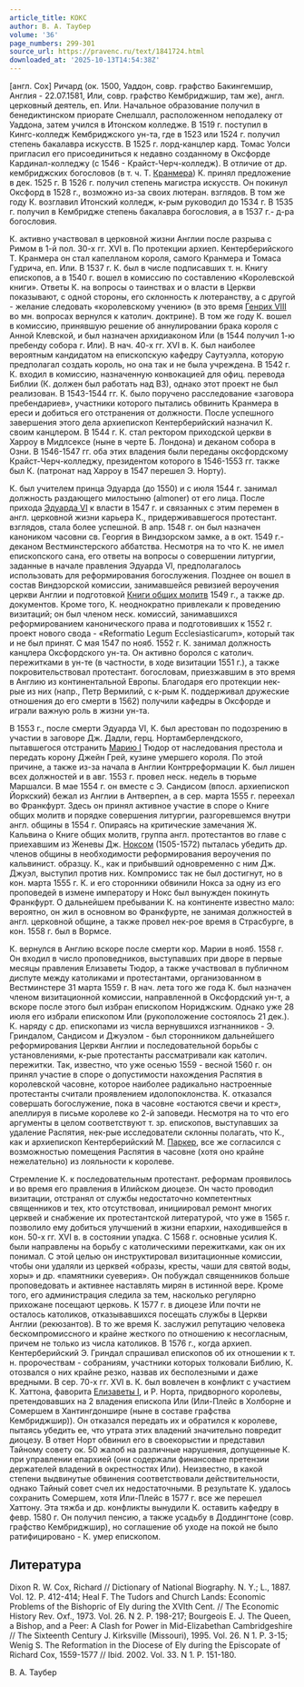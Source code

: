 ```yaml
---
article_title: КОКС
author: В. А. Таубер
volume: '36'
page_numbers: 299-301
source_url: https://pravenc.ru/text/1841724.html
downloaded_at: '2025-10-13T14:54:38Z'
---
```


[англ. Cox] Ричард (ок. 1500, Уаддон, совр. графство Бакингемшир, Англия - 22.07.1581, Или, совр. графство Кембриджшир, там же), англ. церковный деятель, еп. Или. Начальное образование получил в бенедиктинском приорате Снелшалл, расположенном неподалеку от Уаддона, затем учился в Итонском колледже. В 1519 г. поступил в Кингс-колледж Кембриджского ун-та, где в 1523 или 1524 г. получил степень бакалавра искусств. В 1525 г. лорд-канцлер кард. Томас Уолси пригласил его присоединиться к недавно созданному в Оксфорде Кардинал-колледжу (с 1546 - Крайст-Черч-колледж). В отличие от др. кембриджских богословов (в т. ч. Т. [Кранмера](https://pravenc.ru/text/Кранмера.html)) К. принял предложение в дек. 1525 г. В 1526 г. получил степень магистра искусств. Он покинул Оксфорд в 1528 г., возможно из-за своих лютеран. взглядов. В том же году К. возглавил Итонский колледж, к-рым руководил до 1534 г. В 1535 г. получил в Кембридже степень бакалавра богословия, а в 1537 г.- д-ра богословия.

К. активно участвовал в церковной жизни Англии после разрыва с Римом в 1-й пол. 30-х гг. XVI в. По протекции архиеп. Кентерберийского Т. Кранмера он стал капелланом короля, самого Кранмера и Томаса Гудрича, еп. Или. В 1537 г. К. был в числе подписавших т. н. Книгу епископов, а в 1540 г. вошел в комиссию по составлению «Королевской книги». Ответы К. на вопросы о таинствах и о власти в Церкви показывают, с одной стороны, его склонность к лютеранству, а с другой - желание следовать «королевскому учению» (в это время [Генрих VIII](<https://pravenc.ru/text/Генрих VIII.html>) во мн. вопросах вернулся к католич. доктрине). В том же году К. вошел в комиссию, принявшую решение об аннулировании брака короля с Анной Клевской, и был назначен архидиаконом Или (в 1544 получил 1-ю пребенду собора г. Или). В нач. 40-х гг. XVI в. К. был наиболее вероятным кандидатом на епископскую кафедру Саутуэлла, которую предполагал создать король, но она так и не была учреждена. В 1542 г. К. входил в комиссию, назначенную конвокацией для офиц. перевода Библии (К. должен был работать над ВЗ), однако этот проект не был реализован. В 1543-1544 гг. К. было поручено расследование «заговора пребендариев», участники которого пытались обвинить Кранмера в ереси и добиться его отстранения от должности. После успешного завершения этого дела архиепископ Кентерберийский назначил К. своим канцлером. В 1544 г. К. стал ректором приходской церкви в Харроу в Мидлсексе (ныне в черте Б. Лондона) и деканом собора в Озни. В 1546-1547 гг. оба этих владения были переданы оксфордскому Крайст-Черч-колледжу, президентом которого в 1546-1553 гг. также был К. (патронат над Харроу в 1547 перешел Э. Норту).

К. был учителем принца Эдуарда (до 1550) и с июля 1544 г. занимал должность раздающего милостыню (almoner) от его лица. После прихода [Эдуарда VI](<https://pravenc.ru/text/Эдуарда VI.html>) к власти в 1547 г. и связанных с этим перемен в англ. церковной жизни карьера К., придерживавшегося протестант. взглядов, стала более успешной. В апр. 1548 г. он был назначен каноником часовни св. Георгия в Виндзорском замке, а в окт. 1549 г.- деканом Вестминстерского аббатства. Несмотря на то что К. не имел епископского сана, его ответы на вопросы о совершении литургии, заданные в начале правления Эдуарда VI, предполагалось использовать для реформирования богослужения. Позднее он вошел в состав Виндзорской комиссии, занимавшейся ревизией вероучения церкви Англии и подготовкой [Книги общих молитв](<https://pravenc.ru/text/Книги общих молитв.html>) 1549 г., а также др. документов. Кроме того, К. неоднократно привлекали к проведению визитаций; он был членом неск. комиссий, занимавшихся реформированием канонического права и подготовивших к 1552 г. проект нового свода - «Reformatio Legum Ecclesiasticarum», который так и не был принят. С мая 1547 по нояб. 1552 г. К. занимал должность канцлера Оксфордского ун-та. Он активно боролся с католич. пережитками в ун-те (в частности, в ходе визитации 1551 г.), а также покровительствовал протестант. богословам, приезжавшим в это время в Англию из континентальной Европы. Благодаря его протекции нек-рые из них (напр., Петр Вермилий, с к-рым К. поддерживал дружеские отношения до его смерти в 1562) получили кафедры в Оксфорде и играли важную роль в жизни ун-та.

В 1553 г., после смерти Эдуарда VI, К. был арестован по подозрению в участии в заговоре Дж. Дадли, герц. Нортамберлендского, пытавшегося отстранить [Марию I](<https://pravenc.ru/text/Марию I.html>) Тюдор от наследования престола и передать корону Джейн Грей, кузине умершего короля. По этой причине, а также из-за начала в Англии Контрреформации К. был лишен всех должностей и в авг. 1553 г. провел неск. недель в тюрьме Маршалси. В мае 1554 г. он вместе с Э. Сандисом (впосл. архиепископ Йоркский) бежал из Англии в Антверпен, а в сер. марта 1555 г. переехал во Франкфурт. Здесь он принял активное участие в споре о Книге общих молитв и порядке совершения литургии, разгоревшемся внутри англ. общины в 1554 г. Опираясь на критические замечания Ж. Кальвина о Книге общих молитв, группа англ. протестантов во главе с приехавшим из Женевы Дж. [Ноксом](https://pravenc.ru/text/Ноксом.html) (1505-1572) пыталась убедить др. членов общины в необходимости реформирования вероучения по кальвинист. образцу. К., как и прибывший одновременно с ним Дж. Джуэл, выступил против них. Компромисс так не был достигнут, но в кон. марта 1555 г. К. и его сторонники обвинили Нокса за одну из его проповедей в измене императору и Нокс был вынужден покинуть Франкфурт. О дальнейшем пребывании К. на континенте известно мало: вероятно, он жил в основном во Франкфурте, не занимая должностей в англ. церковной общине, а также провел нек-рое время в Страсбурге, в кон. 1558 г. был в Вормсе.

К. вернулся в Англию вскоре после смерти кор. Марии в нояб. 1558 г. Он входил в число проповедников, выступавших при дворе в первые месяцы правления Елизаветы Тюдор, а также участвовал в публичном диспуте между католиками и протестантами, организованном в Вестминстере 31 марта 1559 г. В нач. лета того же года К. был назначен членом визитационной комиссии, направленной в Оксфордский ун-т, а вскоре после этого был избран епископом Нориджским. Однако уже 28 июля его избрали епископом Или (рукоположение состоялось 21 дек.). К. наряду с др. епископами из числа вернувшихся изгнанников - Э. Гриндалом, Сандисом и Джуэлом - был сторонником дальнейшего реформирования Церкви Англии и последовательной борьбы с установлениями, к-рые протестанты рассматривали как католич. пережитки. Так, известно, что уже осенью 1559 - весной 1560 г. он принял участие в споре о допустимости нахождения Распятия в королевской часовне, которое наиболее радикально настроенные протестанты считали проявлением идолопоклонства. К. отказался совершать богослужение, пока в часовне «остаются свечи и крест», апеллируя в письме королеве ко 2-й заповеди. Несмотря на то что его аргументы в целом соответствуют т. зр. епископов, выступавших за удаление Распятия, нек-рые исследователи склонны полагать, что К., как и архиепископ Кентерберийский М. [Паркер](https://pravenc.ru/text/Паркер.html), все же согласился с возможностью помещения Распятия в часовне (хотя оно крайне нежелательно) из лояльности к королеве.

Стремление К. к последовательным протестант. реформам проявилось и во время его правления в Илийском диоцезе. Он часто проводил визитации, отстранял от службы недостаточно компетентных священников и тех, кто отсутствовал, инициировал ремонт многих церквей и снабжение их протестантской литературой, что уже в 1565 г. позволило ему добиться улучшений в жизни епархии, находившейся в кон. 50-х гг. XVI в. в состоянии упадка. С 1568 г. основные усилия К. были направлены на борьбу с католическими пережитками, как он их понимал. С этой целью он инструктировал визитационные комиссии, чтобы они удаляли из церквей «образы, кресты, чаши для святой воды, хоры» и др. «памятники суеверия». Он побуждал священников больше проповедовать и активнее наставлять мирян в истинной вере. Кроме того, его администрация следила за тем, насколько регулярно прихожане посещают церковь. К 1577 г. в диоцезе Или почти не осталось католиков, отказывавшихся посещать службы в Церкви Англии (рекюзантов). В то же время К. заслужил репутацию человека бескомпромиссного и крайне жесткого по отношению к несогласным, причем не только из числа католиков. В 1576 г., когда архиеп. Кентерберийский Э. Гриндал спрашивал епископов об их отношении к т. н. пророчествам - собраниям, участники которых толковали Библию, К. отозвался о них крайне резко, назвав их бесполезными и даже вредными. В сер. 70-х гг. XVI в. К. был вовлечен в конфликт с участием К. Хаттона, фаворита [Елизаветы I](<https://pravenc.ru/text/Елизаветы I.html>), и Р. Норта, придворного королевы, претендовавших на 2 владения епископа Или (Или-Плейс в Холборне и Сомершем в Хантингдоншире (ныне в составе графства Кембриджшир)). Он отказался передать их и обратился к королеве, пытаясь убедить ее, что утрата этих владений значительно повредит диоцезу. В ответ Норт обвинил его в своекорыстии и представил Тайному совету ок. 50 жалоб на различные нарушения, допущенные К. при управлении епархией (они содержали финансовые претензии держателей владений в окрестностях Или). Неизвестно, в какой степени выдвинутые обвинения соответствовали действительности, однако Тайный совет счел их недостаточными. В результате К. удалось сохранить Сомершем, хотя Или-Плейс в 1577 г. все же перешел Хаттону. Эта тяжба и др. конфликты вынудили К. оставить кафедру в февр. 1580 г. Он получил пенсию, а также усадьбу в Доддингтоне (совр. графство Кембриджшир), но соглашение об уходе на покой не было ратифицировано - К. умер епископом.

## Литература

Dixon R. W. Cox, Richard // Dictionary of National Biography. N. Y.; L., 1887. Vol. 12. P. 412-414; Heal F. The Tudors and Church Lands: Economic Problems of the Bishopric of Ely during the XVIth Cent. // The Economic History Rev. Oxf., 1973. Vol. 26. N 2. P. 198-217; Bourgeois E. J. The Queen, a Bishop, and a Peer: A Clash for Power in Mid-Elizabethan Cambridgeshire // The Sixteenth Century J. Kirksville (Missouri), 1995. Vol. 26. N 1. P. 3-15; Wenig S. The Reformation in the Diocese of Ely during the Episcopate of Richard Cox, 1559-1577 // Ibid. 2002. Vol. 33. N 1. P. 151-180.

В. А. Таубер
